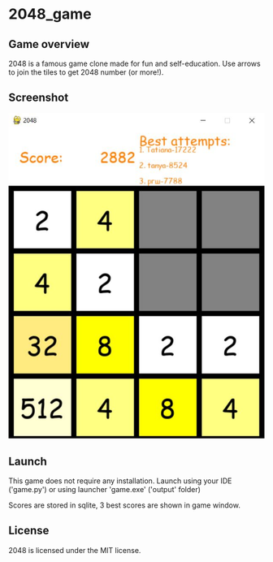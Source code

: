 # 2048_game
## Game overview
2048 is a famous game clone made for fun and self-education.
Use arrows to join the tiles to get 2048 number (or more!). 

## Screenshot
![](2048.JPG)

## Launch
This game does not require any installation.
Launch using your IDE ('game.py') or using launcher 'game.exe' ('output' folder)

Scores are stored in sqlite, 3 best scores are shown in game window.

## License
2048 is licensed under the MIT license.
